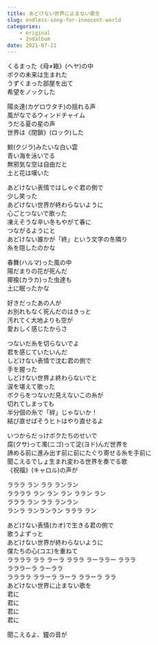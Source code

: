 ```yaml
---
title: あどけない世界に止まない歌を
slug: endless-song-for-innocent-world
categories:
    - original
    - 2ndalbum
date: 2021-07-21
---
```


くるまった《母≠箱》(ヘヤ)の中  
ボクの未来は生まれた  
うずくまった部屋を出て  
希望をノックした  

陽炎達(カゲロウタチ)の揺れる声  
風がなでるウィンドチャイム  
うだる夏の星の声  
世界は《閉鎖》(ロック)した  

鯨(クジラ)みたいな白い雲  
青い海を泳いでる  
無邪気な空は自由だと  
土と花は嘆いた  

あどけない表情ではしゃぐ君の側で  
少し笑った  
あどけない世界が終わらないように  
心ごとつないで歌った  
凍えそうな辛い冬もやがて春に  
つながるようにと  
あどけない誰かが「終」という文字の冬隣り  
糸を隠したのかな  

春舞(ハルマ)った風の中  
陽だまりの花が死んだ  
揶揄(カラカ)った虫達も  
土に眠ったかな  

好きだったあの人が  
お別れもなく死んだのはきっと  
汚れてく大地よりも空が  
愛おしく感じたからさ  

つないだ糸を切らないでよ  
君を感じていたいんだ  
しどけない表情で沈む君の側で  
手を握った  
しどけない世界よ終わらないでと  
涙を堪えて歌った  
ボクらをつないだ見えないこの糸が  
切れてしまっても  
半分個の糸で「絆」じゃないか！  
結び直せばそうヒトはやり直せるよ  

いつからだっけボクたちのせいで  
腐(クサ)って濁(ニゴ)って淀(ヨド)んだ世界を  
諦める前に進み出す前に前にたぐり寄せる糸を手前に  
聞こえるでしょ生まれ変わる世界を奏でる歌  
《祝福》(キャロル)の声が  

ラララ ラン ララ ランラン  
ララララ ラン ラン ラン ララン ラン  
ラララ ラン ララ ランラン  
ランラ ランランラン ラララ ラン  

あどけない表情(カオ)で生きる君の側で  
歌うよずっと  
あどけない世界が終わらないように  
僕たちの心(コエ)を重ねて  
ララララ ララ ラーラ ラララ ラーララー ラララ  
ラララーラ ラーララ  
ララララ ララーラ ラーラ ララーラ ララ  
あどけない世界に止まない歌を  
君に  
君に  
君に  
君に  

聞こえるよ、鐘の音が  